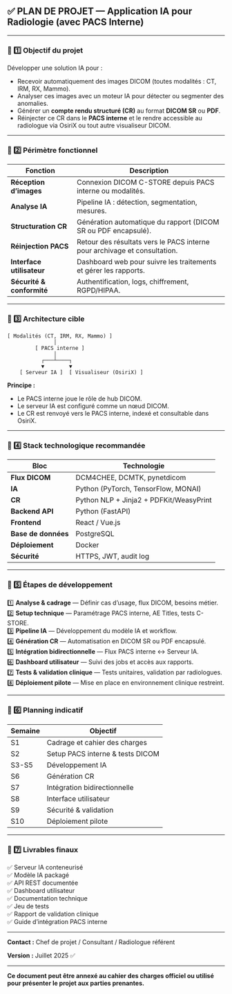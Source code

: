 ## ✅ PLAN DE PROJET — Application IA pour Radiologie (avec PACS Interne)

---

### 🎯 1️⃣ Objectif du projet

Développer une solution IA pour :

- Recevoir automatiquement des images DICOM (toutes modalités : CT, IRM, RX, Mammo).
- Analyser ces images avec un moteur IA pour détecter ou segmenter des anomalies.
- Générer un **compte rendu structuré (CR)** au format **DICOM SR** ou **PDF**.
- Réinjecter ce CR dans le **PACS interne** et le rendre accessible au radiologue via OsiriX ou tout autre visualiseur DICOM.

---

### 📌 2️⃣ Périmètre fonctionnel

| Fonction                  | Description                                                               |
| ------------------------- | ------------------------------------------------------------------------- |
| **Réception d’images**    | Connexion DICOM C-STORE depuis PACS interne ou modalités.                 |
| **Analyse IA**            | Pipeline IA : détection, segmentation, mesures.                           |
| **Structuration CR**      | Génération automatique du rapport (DICOM SR ou PDF encapsulé).            |
| **Réinjection PACS**      | Retour des résultats vers le PACS interne pour archivage et consultation. |
| **Interface utilisateur** | Dashboard web pour suivre les traitements et gérer les rapports.          |
| **Sécurité & conformité** | Authentification, logs, chiffrement, RGPD/HIPAA.                          |

---

### 📌 3️⃣ Architecture cible

```
[ Modalités (CT, IRM, RX, Mammo) ]
               │
         [ PACS interne ]
               │
           ┌───┴────┐
           ▼        ▼
    [ Serveur IA ]  [ Visualiseur (OsiriX) ]
```

**Principe :**

- Le PACS interne joue le rôle de hub DICOM.
- Le serveur IA est configuré comme un nœud DICOM.
- Le CR est renvoyé vers le PACS interne, indexé et consultable dans OsiriX.

---

### 📌 4️⃣ Stack technologique recommandée

| Bloc                | Technologie                             |
| ------------------- | --------------------------------------- |
| **Flux DICOM**      | DCM4CHEE, DCMTK, pynetdicom             |
| **IA**              | Python (PyTorch, TensorFlow, MONAI)     |
| **CR**              | Python NLP + Jinja2 + PDFKit/WeasyPrint |
| **Backend API**     | Python (FastAPI)                        |
| **Frontend**        | React / Vue.js                          |
| **Base de données** | PostgreSQL                              |
| **Déploiement**     | Docker                                  |
| **Sécurité**        | HTTPS, JWT, audit log                   |

---

### 📌 5️⃣ Étapes de développement

1️⃣ **Analyse & cadrage** — Définir cas d’usage, flux DICOM, besoins métier.\
2️⃣ **Setup technique** — Paramétrage PACS interne, AE Titles, tests C-STORE.\
3️⃣ **Pipeline IA** — Développement du modèle IA et workflow.\
4️⃣ **Génération CR** — Automatisation en DICOM SR ou PDF encapsulé.\
5️⃣ **Intégration bidirectionnelle** — Flux PACS interne ↔ Serveur IA.\
6️⃣ **Dashboard utilisateur** — Suivi des jobs et accès aux rapports.\
7️⃣ **Tests & validation clinique** — Tests unitaires, validation par radiologues.\
8️⃣ **Déploiement pilote** — Mise en place en environnement clinique restreint.

---

### 📌 6️⃣ Planning indicatif

| Semaine | Objectif                         |
| ------- | -------------------------------- |
| S1      | Cadrage et cahier des charges    |
| S2      | Setup PACS interne & tests DICOM |
| S3-S5   | Développement IA                 |
| S6      | Génération CR                    |
| S7      | Intégration bidirectionnelle     |
| S8      | Interface utilisateur            |
| S9      | Sécurité & validation            |
| S10     | Déploiement pilote               |

---

### 📌 7️⃣ Livrables finaux

✅ Serveur IA conteneurisé\
✅ Modèle IA packagé\
✅ API REST documentée\
✅ Dashboard utilisateur\
✅ Documentation technique\
✅ Jeu de tests\
✅ Rapport de validation clinique\
✅ Guide d’intégration PACS interne

---

**Contact :** Chef de projet / Consultant / Radiologue référent

**Version :** Juillet 2025 ✅

---

**Ce document peut être annexé au cahier des charges officiel ou utilisé pour présenter le projet aux parties prenantes.**

